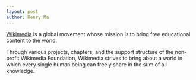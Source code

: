 ```yaml
---
layout: post
author: Henry Ma
---
```


[Wikimedia](https://www.wikimedia.org/) is a global movement whose mission is to bring free educational content to the world.

Through various projects, chapters, and the support structure of the non-profit Wikimedia Foundation, Wikimedia strives to bring about a world in which every single human being can freely share in the sum of all knowledge.
